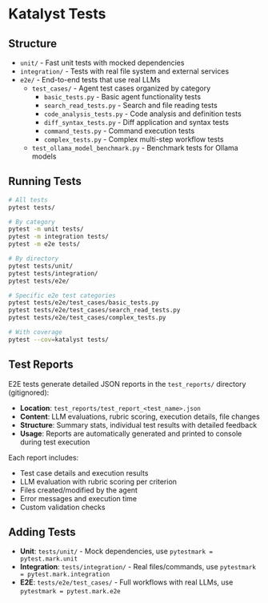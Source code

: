 # Katalyst Tests

## Structure

- `unit/` - Fast unit tests with mocked dependencies
- `integration/` - Tests with real file system and external services  
- `e2e/` - End-to-end tests that use real LLMs
  - `test_cases/` - Agent test cases organized by category
    - `basic_tests.py` - Basic agent functionality tests
    - `search_read_tests.py` - Search and file reading tests
    - `code_analysis_tests.py` - Code analysis and definition tests
    - `diff_syntax_tests.py` - Diff application and syntax tests
    - `command_tests.py` - Command execution tests
    - `complex_tests.py` - Complex multi-step workflow tests
  - `test_ollama_model_benchmark.py` - Benchmark tests for Ollama models

## Running Tests

```bash
# All tests
pytest tests/

# By category
pytest -m unit tests/
pytest -m integration tests/
pytest -m e2e tests/

# By directory
pytest tests/unit/
pytest tests/integration/
pytest tests/e2e/

# Specific e2e test categories
pytest tests/e2e/test_cases/basic_tests.py
pytest tests/e2e/test_cases/search_read_tests.py
pytest tests/e2e/test_cases/complex_tests.py

# With coverage
pytest --cov=katalyst tests/
```

## Test Reports

E2E tests generate detailed JSON reports in the `test_reports/` directory (gitignored):

- **Location**: `test_reports/test_report_<test_name>.json`
- **Content**: LLM evaluations, rubric scoring, execution details, file changes
- **Structure**: Summary stats, individual test results with detailed feedback
- **Usage**: Reports are automatically generated and printed to console during test execution

Each report includes:
- Test case details and execution results
- LLM evaluation with rubric scoring per criterion
- Files created/modified by the agent
- Error messages and execution time
- Custom validation checks

## Adding Tests

- **Unit**: `tests/unit/` - Mock dependencies, use `pytestmark = pytest.mark.unit`
- **Integration**: `tests/integration/` - Real files/commands, use `pytestmark = pytest.mark.integration`  
- **E2E**: `tests/e2e/test_cases/` - Full workflows with real LLMs, use `pytestmark = pytest.mark.e2e`

